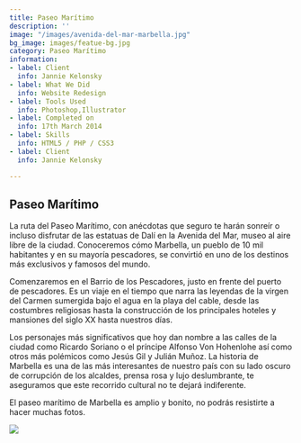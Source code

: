 ```yaml
---
title: Paseo Marítimo
description: ''
image: "/images/avenida-del-mar-marbella.jpg"
bg_image: images/featue-bg.jpg
category: Paseo Marítimo
information:
- label: Client
  info: Jannie Kelonsky
- label: What We Did
  info: Website Redesign
- label: Tools Used
  info: Photoshop,Illustrator
- label: Completed on
  info: 17th March 2014
- label: Skills
  info: HTML5 / PHP / CSS3
- label: Client
  info: Jannie Kelonsky

---
```

## Paseo Marítimo

La ruta del Paseo Marítimo, con anécdotas que seguro te harán sonreír o incluso disfrutar de las estatuas de Dalí en la Avenida del Mar, museo al aire libre de la ciudad. Conoceremos cómo Marbella, un pueblo de 10 mil habitantes y en su mayoría pescadores, se convirtió en uno de los destinos más exclusivos y famosos del mundo.

Comenzaremos en el Barrio de los Pescadores, justo en frente del puerto de pescadores. Es un viaje en el tiempo que narra las leyendas de la virgen del Carmen sumergida bajo el agua en la playa del cable, desde las costumbres religiosas hasta la construcción de los principales hoteles y mansiones del siglo XX hasta nuestros días.

Los personajes más significativos que hoy dan nombre a las calles de la ciudad como Ricardo Soriano o el príncipe Alfonso Von Hohenlohe así como otros más polémicos como Jesús Gil y Julián Muñoz. La historia de Marbella es una de las más interesantes de nuestro país con su lado oscuro de corrupción de los alcaldes, prensa rosa y lujo deslumbrante, te aseguramos que este recorrido cultural no te dejará indiferente.

El paseo marítimo de Marbella es amplio y bonito, no podrás resistirte a hacer muchas fotos.

[![](/images/boton-esp.png)](https://freetoursmarbella.com/fr/contact/ "Reservar")